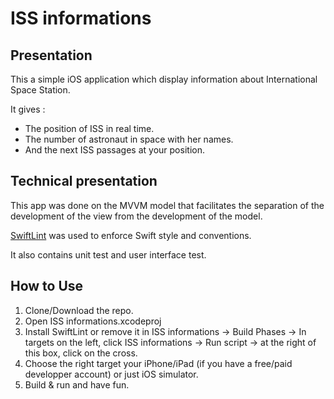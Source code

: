 # ISS informations

## Presentation

This a simple iOS application which display information about International Space Station. 

It gives : 
- The position of ISS in real time.
- The number of astronaut in space with her names.
- And the next ISS passages at your position.

## Technical presentation

This app was done on the MVVM model that facilitates the separation of the development of the view from the development of the model.

[SwiftLint](https://github.com/realm/SwiftLint) was used to enforce Swift style and conventions.

It also contains unit test and user interface test.

## How to Use

1. Clone/Download the repo.
2. Open ISS informations.xcodeproj
3. Install SwiftLint or remove it in ISS informations -> Build Phases -> In targets on the left, click ISS informations -> Run script -> at the right of this box, click on the cross.
4. Choose the right target your iPhone/iPad (if you have a free/paid developper account) or just iOS simulator.
5. Build & run and have fun.